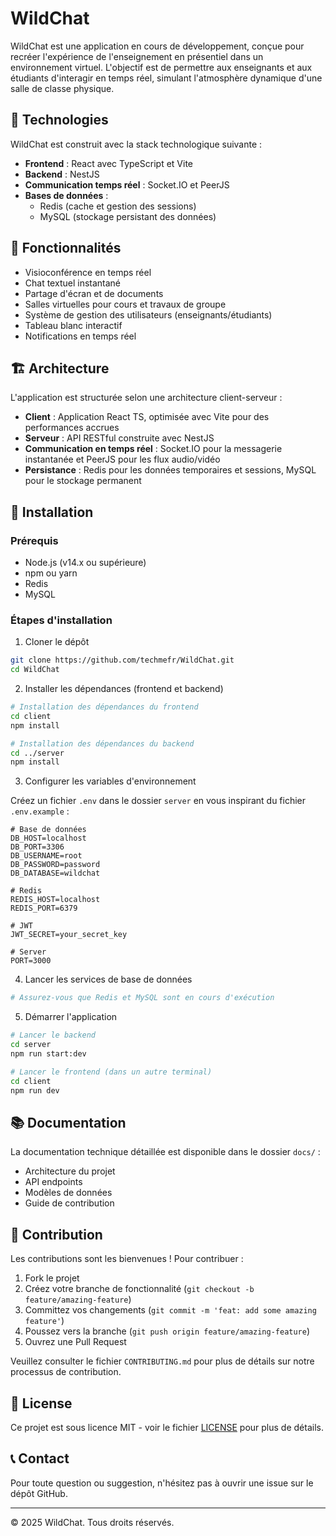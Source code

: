 # WildChat

WildChat est une application en cours de développement, conçue pour recréer l'expérience de l'enseignement en présentiel dans un environnement virtuel. L'objectif est de permettre aux enseignants et aux étudiants d'interagir en temps réel, simulant l'atmosphère dynamique d'une salle de classe physique.

## 🚀 Technologies

WildChat est construit avec la stack technologique suivante :

- **Frontend** : React avec TypeScript et Vite
- **Backend** : NestJS
- **Communication temps réel** : Socket.IO et PeerJS
- **Bases de données** : 
  - Redis (cache et gestion des sessions)
  - MySQL (stockage persistant des données)

## 🎯 Fonctionnalités

- Visioconférence en temps réel
- Chat textuel instantané
- Partage d'écran et de documents
- Salles virtuelles pour cours et travaux de groupe
- Système de gestion des utilisateurs (enseignants/étudiants)
- Tableau blanc interactif
- Notifications en temps réel

## 🏗️ Architecture

L'application est structurée selon une architecture client-serveur :

- **Client** : Application React TS, optimisée avec Vite pour des performances accrues
- **Serveur** : API RESTful construite avec NestJS
- **Communication en temps réel** : Socket.IO pour la messagerie instantanée et PeerJS pour les flux audio/vidéo
- **Persistance** : Redis pour les données temporaires et sessions, MySQL pour le stockage permanent

## 🔧 Installation

### Prérequis

- Node.js (v14.x ou supérieure)
- npm ou yarn
- Redis
- MySQL

### Étapes d'installation

1. Cloner le dépôt
```bash
git clone https://github.com/techmefr/WildChat.git
cd WildChat
```

2. Installer les dépendances (frontend et backend)
```bash
# Installation des dépendances du frontend
cd client
npm install

# Installation des dépendances du backend
cd ../server
npm install
```

3. Configurer les variables d'environnement
   
Créez un fichier `.env` dans le dossier `server` en vous inspirant du fichier `.env.example` :
```
# Base de données
DB_HOST=localhost
DB_PORT=3306
DB_USERNAME=root
DB_PASSWORD=password
DB_DATABASE=wildchat

# Redis
REDIS_HOST=localhost
REDIS_PORT=6379

# JWT
JWT_SECRET=your_secret_key

# Server
PORT=3000
```

4. Lancer les services de base de données
```bash
# Assurez-vous que Redis et MySQL sont en cours d'exécution
```

5. Démarrer l'application
```bash
# Lancer le backend
cd server
npm run start:dev

# Lancer le frontend (dans un autre terminal)
cd client
npm run dev
```

## 📚 Documentation

La documentation technique détaillée est disponible dans le dossier `docs/` :

- Architecture du projet
- API endpoints
- Modèles de données
- Guide de contribution

## 🤝 Contribution

Les contributions sont les bienvenues ! Pour contribuer :

1. Fork le projet
2. Créez votre branche de fonctionnalité (`git checkout -b feature/amazing-feature`)
3. Committez vos changements (`git commit -m 'feat: add some amazing feature'`)
4. Poussez vers la branche (`git push origin feature/amazing-feature`)
5. Ouvrez une Pull Request

Veuillez consulter le fichier `CONTRIBUTING.md` pour plus de détails sur notre processus de contribution.

## 📝 License

Ce projet est sous licence MIT - voir le fichier [LICENSE](LICENSE) pour plus de détails.

## 📞 Contact

Pour toute question ou suggestion, n'hésitez pas à ouvrir une issue sur le dépôt GitHub.

---

© 2025 WildChat. Tous droits réservés.
